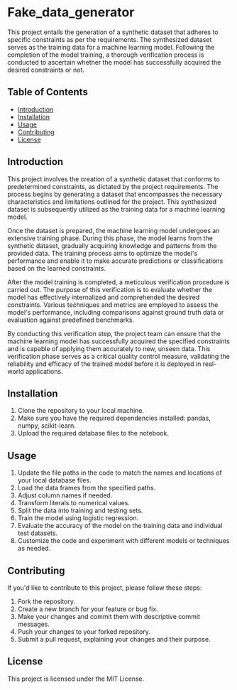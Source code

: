 # Fake_data_generator

This project entails the generation of a synthetic dataset that adheres to specific constraints as per the requirements. The synthesized dataset serves as the training data for a machine learning model. Following the completion of the model training, a thorough verification process is conducted to ascertain whether the model has successfully acquired the desired constraints or not.

## Table of Contents

- [Introduction](#introduction)
- [Installation](#installation)
- [Usage](#usage)
- [Contributing](#contributing)
- [License](#license)

## Introduction

This project involves the creation of a synthetic dataset that conforms to predetermined constraints, as dictated by the project requirements. The process begins by generating a dataset that encompasses the necessary characteristics and limitations outlined for the project. This synthesized dataset is subsequently utilized as the training data for a machine learning model.

Once the dataset is prepared, the machine learning model undergoes an extensive training phase. During this phase, the model learns from the synthetic dataset, gradually acquiring knowledge and patterns from the provided data. The training process aims to optimize the model's performance and enable it to make accurate predictions or classifications based on the learned constraints.

After the model training is completed, a meticulous verification procedure is carried out. The purpose of this verification is to evaluate whether the model has effectively internalized and comprehended the desired constraints. Various techniques and metrics are employed to assess the model's performance, including comparisons against ground truth data or evaluation against predefined benchmarks.

By conducting this verification step, the project team can ensure that the machine learning model has successfully acquired the specified constraints and is capable of applying them accurately to new, unseen data. This verification phase serves as a critical quality control measure, validating the reliability and efficacy of the trained model before it is deployed in real-world applications.

## Installation

1. Clone the repository to your local machine.
2. Make sure you have the required dependencies installed: pandas, numpy, scikit-learn.
3. Upload the required database files to the notebook.

## Usage

1. Update the file paths in the code to match the names and locations of your local database files.
2. Load the data frames from the specified paths.
3. Adjust column names if needed.
4. Transform literals to numerical values.
5. Split the data into training and testing sets.
6. Train the model using logistic regression.
7. Evaluate the accuracy of the model on the training data and individual test datasets.
8. Customize the code and experiment with different models or techniques as needed.

## Contributing

If you'd like to contribute to this project, please follow these steps:

1. Fork the repository.
2. Create a new branch for your feature or bug fix.
3. Make your changes and commit them with descriptive commit messages.
4. Push your changes to your forked repository.
5. Submit a pull request, explaining your changes and their purpose.

## License

This project is licensed under the MIT License.

